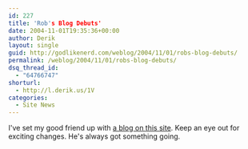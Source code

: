 ```yaml
---
id: 227
title: 'Rob's Blog Debuts'
date: 2004-11-01T19:35:36+00:00
author: Derik
layout: single
guid: http://godlikenerd.com/weblog/2004/11/01/robs-blog-debuts/
permalink: /weblog/2004/11/01/robs-blog-debuts/
dsq_thread_id:
  - "64766747"
shorturl:
  - http://l.derik.us/1V
categories:
  - Site News
---
```

I've set my good friend up with [a blog on this site](/rob). Keep an eye out for exciting changes. He's always got something going.